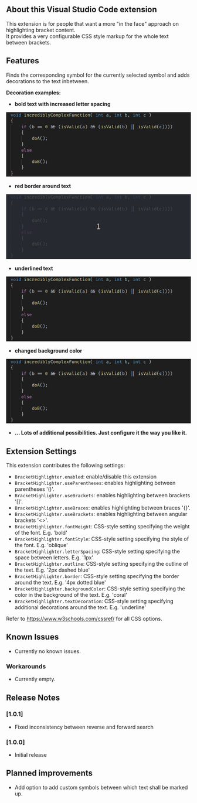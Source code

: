 ## About this Visual Studio Code extension

This extension is for people that want a more "in the face" approach on highlighting bracket content. \
It provides a very configurable CSS style markup for the whole text between brackets.

## Features

Finds the corresponding symbol for the currently selected symbol and adds decorations to the text inbetween. 

**Decoration examples:**

- **bold text with increased letter spacing**

![](assets/bold.gif)

- **red border around text**

![](assets/border.gif)

- **underlined text**

![](assets/underline.gif)

- **changed background color**

![](assets/background.gif)

- **... Lots of additional possibilities. Just configure it the way you like it.**


## Extension Settings

This extension contributes the following settings:

* `BracketHighlighter.enabled`: enable/disable this extension
* `BracketHighlighter.useParentheses`: enables highlighting between parentheses '()'.
* `BracketHighlighter.useBrackets`: enables highlighting between brackets '[]'.
* `BracketHighlighter.useBraces`: enables highlighting between braces '{}'.
* `BracketHighlighter.useBrackets`: enables highlighting between angular brackets '<>'.
* `BracketHighlighter.fontWeight`: CSS-style setting specifying the weight of the font. E.g. 'bold'
* `BracketHighlighter.fontStyle`: CSS-style setting specifying the style of the font. E.g. 'oblique'
* `BracketHighlighter.letterSpacing`: CSS-style setting specifying the space between letters. E.g. '1px'
* `BracketHighlighter.outline`: CSS-style setting specifying the outline of the text. E.g. '2px dashed blue'
* `BracketHighlighter.border`: CSS-style setting specifying the border around the text. E.g. '4px dotted blue'
* `BracketHighlighter.backgroundColor`: CSS-style setting specifying the color in the background of the text. E.g. 'coral'
* `BracketHighlighter.textDecoration`: CSS-style setting specifying additional decorations around the text. E.g. 'underline' 

Refer to https://www.w3schools.com/cssref/ for all CSS options.

## Known Issues
- Currently no known issues.


### Workarounds
- Currently empty.

## Release Notes

### [1.0.1]
- Fixed inconsistency between reverse and forward search

### [1.0.0]

- Initial release

## Planned improvements

- Add option to add custom symbols between which text shall be marked up.